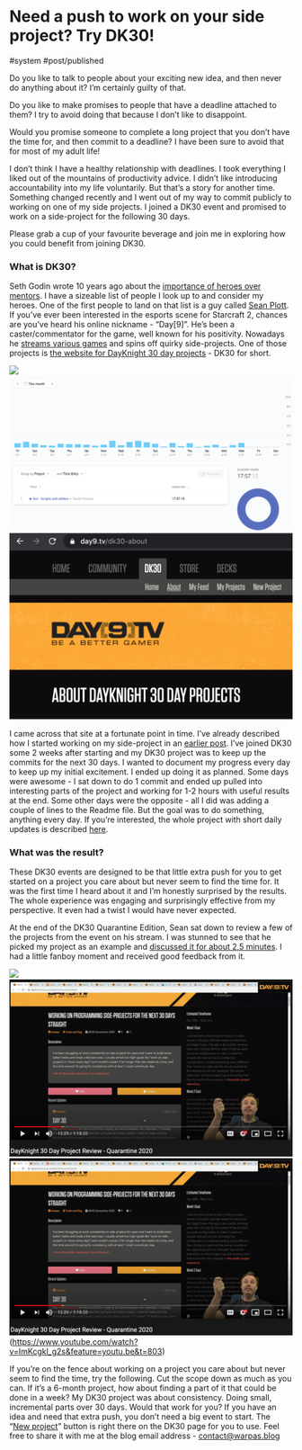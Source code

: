 # Need a push to work on your side project? Try DK30!
#system #post/published

Do you like to talk to people about your exciting new idea, and then never do anything about it? I’m certainly guilty of that.

Do you like to make promises to people that have a deadline attached to them? I try to avoid doing that because I don’t like to disappoint.

Would you promise someone to complete a long project that you don’t have the time for, and then commit to a deadline? I have been sure to avoid that for most of my adult life!

I don’t think I have a healthy relationship with deadlines. I took everything I liked out of the mountains of productivity advice. I didn’t like introducing accountability into my life voluntarily. But that’s a story for another time. Something changed recently and I went out of my way to commit publicly to working on one of my side projects. I joined a DK30 event and promised to work on a side-project for the following 30 days.

Please grab a cup of your favourite beverage and join me in exploring how you could benefit from joining DK30.

### What is DK30?

Seth Godin wrote 10 years ago about the [importance of heroes over mentors](https://seths.blog/2010/10/heroes-and-mentors/). I have a sizeable list of people I look up to and consider my heroes. One of the first people to land on that list is a guy called [Sean Plott](https://en.wikipedia.org/wiki/Sean_Plott). If you’ve ever been interested in the esports scene for Starcraft 2, chances are you’ve heard his online nickname - “Day[9]”. He’s been a caster/commentator for the game, well known for his positivity. Nowadays he [streams various games](https://day9.tv/) and spins off quirky side-projects. One of those projects is [the website for DayKnight 30 day projects](https://day9.tv/dk30-about) - DK30 for short.

![](20200614_post/Screenshot%202020-06-14%20at%2018.34.19.png)
![](img/2020-05-28/toggl_2020may.png)
![](img/2020-06-14/dk30_page.png)

I came across that site at a fortunate point in time. I’ve already described how I started working on my side-project in an [earlier post](https://warpas.github.io/20200520_post.html). I’ve joined DK30 some 2 weeks after starting and my DK30 project was to keep up the commits for the next 30 days. I wanted to document my progress every day to keep up my initial excitement. I ended up doing it as planned. Some days were awesome - I sat down to do 1 commit and ended up pulled into interesting parts of the project and working for 1-2 hours with useful results at the end. Some other days were the opposite - all I did was adding a couple of lines to the Readme file. But the goal was to do something, anything every day. If you’re interested, the whole project with short daily updates is described [here](https://day9.tv/dk30/project/5ea88325015a1b2db108d0ef).

### What was the result?

These DK30 events are designed to be that little extra push for you to get started on a project you care about but never seem to find the time for. It was the first time I heard about it and I’m honestly surprised by the results.  The whole experience was engaging and surprisingly effective from my perspective. It even had a twist I would have never expected.

At the end of the DK30 Quarantine Edition, Sean sat down to review a few of the projects from the event on his stream. I was stunned to see that he picked my project as an example and [discussed it for about 2,5 minutes](https://www.youtube.com/watch?v=ImKcgkl_g2s&feature=youtu.be&t=803). I had a little fanboy moment and received good feedback from it.

![](20200614_post/Screenshot%202020-06-14%20at%2018.37.20.png)
![](img/2020-06-14/dk30_review.png)
![](img/2020-06-14/dk30_review.png)(https://www.youtube.com/watch?v=ImKcgkl_g2s&feature=youtu.be&t=803)

If you’re on the fence about working on a project you care about but never seem to find the time, try the following. Cut the scope down as much as you can. If it’s a 6-month project, how about finding a part of it that could be done in a week? My DK30 project was about consistency. Doing small, incremental parts over 30 days. Would that work for you? If you have an idea and need that extra push, you don’t need a big event to start. The “[New project](https://day9.tv/dk30/project/new)” button is right there on the DK30 page for you to use. Feel free to share it with me at the blog email address - contact@warpas.blog
